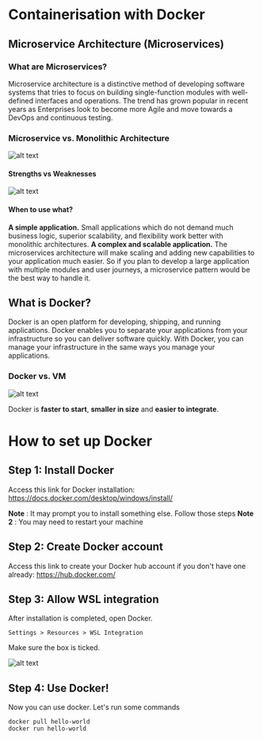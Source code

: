 # Containerisation with Docker
## Microservice Architecture (Microservices)
### What are Microservices?

Microservice architecture is a distinctive method of developing software systems that tries to focus on building single-function modules with well-defined interfaces and operations. The trend has grown popular in recent years as Enterprises look to become more Agile and move towards a DevOps and continuous testing.

### Microservice vs. Monolithic Architecture

![alt text]()

#### Strengths vs Weaknesses

![alt text]()

#### When to use what?

**A simple application.**  Small applications which do not demand much business logic, superior scalability, and flexibility work better with monolithic architectures.
**A complex and scalable application.** The microservices architecture will make scaling and adding new capabilities to your application much easier. So if you plan to develop a large application with multiple modules and user journeys, a microservice pattern would be the best way to handle it.


## What is Docker?

Docker is an open platform for developing, shipping, and running applications. Docker enables you to separate your applications from your infrastructure so you can deliver software quickly. With Docker, you can manage your infrastructure in the same ways you manage your applications.

### Docker vs. VM

![alt text]()

Docker is **faster to start**, **smaller in size** and **easier to integrate**.

# How to set up Docker

## Step 1: Install Docker 

Access this link for Docker installation: https://docs.docker.com/desktop/windows/install/

**Note** : It may prompt you to install something else. Follow those steps
**Note 2** : You may need to restart your machine

## Step 2: Create Docker account

Access this link to create your Docker hub account if you don't have one already: https://hub.docker.com/ 

## Step 3: Allow WSL integration

After installation is completed, open Docker.

```
Settings > Resources > WSL Integration
```

Make sure the box is ticked. 

![alt text]()

## Step 4: Use Docker!

Now you can use docker. Let's run some commands

```
docker pull hello-world
docker run hello-world
```
